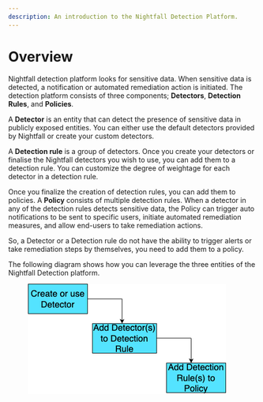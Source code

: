 ```yaml
---
description: An introduction to the Nightfall Detection Platform.
---
```


# Overview

Nightfall detection platform looks for sensitive data. When sensitive data is detected, a notification or automated remediation action is initiated. The detection platform consists of three components; **Detectors**, **Detection Rules**, and **Policies**.&#x20;

A **Detector** is an entity that can detect the presence of sensitive data in publicly exposed entities. You can either use the default detectors provided by Nightfall or create your custom detectors.&#x20;

A **Detection rule** is a group of detectors. Once you create your detectors or finalise the Nightfall detectors you wish to use, you can add them to a detection rule. You can customize the degree of weightage for each detector in a detection rule.

Once you finalize the creation of detection rules, you can add them to policies. A **Policy** consists of multiple detection rules. When a detector in any of the detection rules detects sensitive data, the Policy can trigger auto notifications to be sent to specific users, initiate automated remediation measures, and allow end-users to take remediation actions.  &#x20;

So, a Detector or a Detection rule do not have the ability to trigger alerts or take remediation steps by themselves, you need to add them to a policy.&#x20;

The following diagram shows how you can leverage the three entities of the Nightfall Detection platform.&#x20;

<figure><img src="../.gitbook/assets/Untitled.drawio.png" alt=""><figcaption></figcaption></figure>



